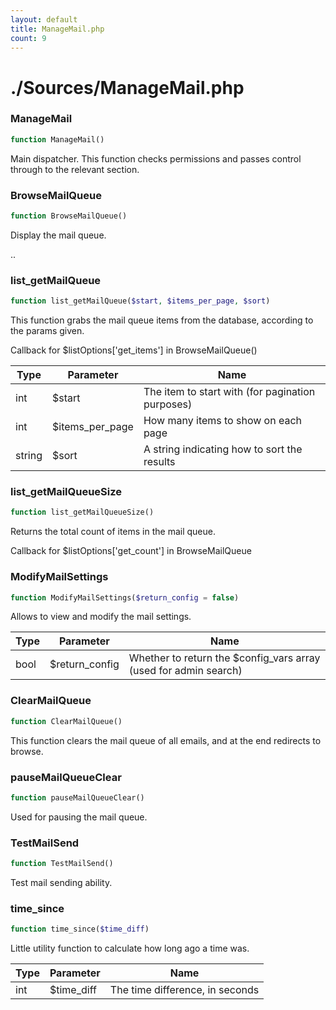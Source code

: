 ```yaml
---
layout: default
title: ManageMail.php
count: 9
---
```


# ./Sources/ManageMail.php

### ManageMail

```php
function ManageMail()
```
Main dispatcher. This function checks permissions and passes control through to the relevant section.



### BrowseMailQueue

```php
function BrowseMailQueue()
```
Display the mail queue.

..

### list_getMailQueue

```php
function list_getMailQueue($start, $items_per_page, $sort)
```
This function grabs the mail queue items from the database, according to the params given.

Callback for $listOptions['get_items'] in BrowseMailQueue()

Type|Parameter|Name
---|---|---
int|$start|The item to start with (for pagination purposes)
int|$items_per_page|How many items to show on each page
string|$sort|A string indicating how to sort the results
### list_getMailQueueSize

```php
function list_getMailQueueSize()
```
Returns the total count of items in the mail queue.

Callback for $listOptions['get_count'] in BrowseMailQueue

### ModifyMailSettings

```php
function ModifyMailSettings($return_config = false)
```
Allows to view and modify the mail settings.



Type|Parameter|Name
---|---|---
bool|$return_config|Whether to return the $config_vars array (used for admin search)
### ClearMailQueue

```php
function ClearMailQueue()
```
This function clears the mail queue of all emails, and at the end redirects to browse.



### pauseMailQueueClear

```php
function pauseMailQueueClear()
```
Used for pausing the mail queue.



### TestMailSend

```php
function TestMailSend()
```
Test mail sending ability.



### time_since

```php
function time_since($time_diff)
```
Little utility function to calculate how long ago a time was.



Type|Parameter|Name
---|---|---
int|$time_diff|The time difference, in seconds

